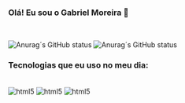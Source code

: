 ### Olá! Eu sou o Gabriel Moreira 👋

<br>

![Anurag´s GitHub status](https://github-readme-stats.vercel.app/api?username=Gabriel076&theme=blue-green)
![Anurag´s GitHub status](https://github-readme-stats.vercel.app/api/top-langs/?username=Gabriel076&theme=blue-green)

### Tecnologias que eu uso no meu dia:

<div style="display: inline_block"><br/>
    <img align="center" alt="html5" src="https://img.shields.io/badge/HTML5-E34F26?style=for-the-badge&logo=html5&logoColor=white"/>
    <img align="center" alt="html5" src="https://img.shields.io/badge/CSS3-1572B6?style=for-the-badge&logo=css3&logoColor=white"/>
    <img align="center" alt="html5" src="https://img.shields.io/badge/JavaScript-323330?style=for-the-badge&logo=javascript&logoColor=F7DF1E"/>

</div>

